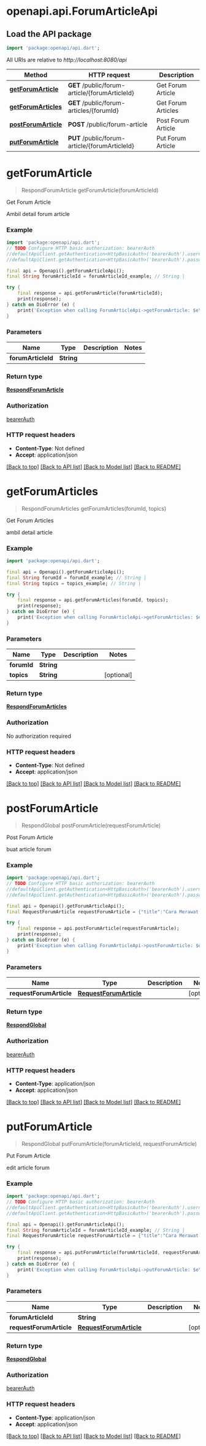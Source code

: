 # openapi.api.ForumArticleApi

## Load the API package
```dart
import 'package:openapi/api.dart';
```

All URIs are relative to *http://localhost:8080/api*

Method | HTTP request | Description
------------- | ------------- | -------------
[**getForumArticle**](ForumArticleApi.md#getforumarticle) | **GET** /public/forum-article/{forumArticleId} | Get Forum Article
[**getForumArticles**](ForumArticleApi.md#getforumarticles) | **GET** /public/forum-articles/{forumId} | Get Forum Articles
[**postForumArticle**](ForumArticleApi.md#postforumarticle) | **POST** /public/forum-article | Post Forum Article
[**putForumArticle**](ForumArticleApi.md#putforumarticle) | **PUT** /public/forum-article/{forumArticleId} | Put Forum Article


# **getForumArticle**
> RespondForumArticle getForumArticle(forumArticleId)

Get Forum Article

Ambil detail forum article

### Example
```dart
import 'package:openapi/api.dart';
// TODO Configure HTTP basic authorization: bearerAuth
//defaultApiClient.getAuthentication<HttpBasicAuth>('bearerAuth').username = 'YOUR_USERNAME'
//defaultApiClient.getAuthentication<HttpBasicAuth>('bearerAuth').password = 'YOUR_PASSWORD';

final api = Openapi().getForumArticleApi();
final String forumArticleId = forumArticleId_example; // String | 

try {
    final response = api.getForumArticle(forumArticleId);
    print(response);
} catch on DioError (e) {
    print('Exception when calling ForumArticleApi->getForumArticle: $e\n');
}
```

### Parameters

Name | Type | Description  | Notes
------------- | ------------- | ------------- | -------------
 **forumArticleId** | **String**|  | 

### Return type

[**RespondForumArticle**](RespondForumArticle.md)

### Authorization

[bearerAuth](../README.md#bearerAuth)

### HTTP request headers

 - **Content-Type**: Not defined
 - **Accept**: application/json

[[Back to top]](#) [[Back to API list]](../README.md#documentation-for-api-endpoints) [[Back to Model list]](../README.md#documentation-for-models) [[Back to README]](../README.md)

# **getForumArticles**
> RespondForumArticles getForumArticles(forumId, topics)

Get Forum Articles

ambil detail article

### Example
```dart
import 'package:openapi/api.dart';

final api = Openapi().getForumArticleApi();
final String forumId = forumId_example; // String | 
final String topics = topics_example; // String | 

try {
    final response = api.getForumArticles(forumId, topics);
    print(response);
} catch on DioError (e) {
    print('Exception when calling ForumArticleApi->getForumArticles: $e\n');
}
```

### Parameters

Name | Type | Description  | Notes
------------- | ------------- | ------------- | -------------
 **forumId** | **String**|  | 
 **topics** | **String**|  | [optional] 

### Return type

[**RespondForumArticles**](RespondForumArticles.md)

### Authorization

No authorization required

### HTTP request headers

 - **Content-Type**: Not defined
 - **Accept**: application/json

[[Back to top]](#) [[Back to API list]](../README.md#documentation-for-api-endpoints) [[Back to Model list]](../README.md#documentation-for-models) [[Back to README]](../README.md)

# **postForumArticle**
> RespondGlobal postForumArticle(requestForumArticle)

Post Forum Article

buat article forum

### Example
```dart
import 'package:openapi/api.dart';
// TODO Configure HTTP basic authorization: bearerAuth
//defaultApiClient.getAuthentication<HttpBasicAuth>('bearerAuth').username = 'YOUR_USERNAME'
//defaultApiClient.getAuthentication<HttpBasicAuth>('bearerAuth').password = 'YOUR_PASSWORD';

final api = Openapi().getForumArticleApi();
final RequestForumArticle requestForumArticle = {"title":"Cara Merawat ikan Louhan 1","content":"1. Akuarium Ikan louhan membutuhkan akuarium yang cukup luas, biasanya menggunakan ukuran panjang 90 x 40 x 50 cm untuk ikan berukuran sedang atau besar. 2. Filter Akuarium atau Filtrasi Agar akuarium terjaga kebersihannya, penggunaan filter sangat disarankan lho.Sisa makanan dan kotoran dapat dengan cepat mengotori air akuarium, dengan penambahan filter tersebut, air tidak akan mudah keruh","forumTopicId":"77e5c1ec-7281-472a-a405-90592ae0c73a","thumbnail":"{{SAMPLE_IMAGE}}"}; // RequestForumArticle | 

try {
    final response = api.postForumArticle(requestForumArticle);
    print(response);
} catch on DioError (e) {
    print('Exception when calling ForumArticleApi->postForumArticle: $e\n');
}
```

### Parameters

Name | Type | Description  | Notes
------------- | ------------- | ------------- | -------------
 **requestForumArticle** | [**RequestForumArticle**](RequestForumArticle.md)|  | [optional] 

### Return type

[**RespondGlobal**](RespondGlobal.md)

### Authorization

[bearerAuth](../README.md#bearerAuth)

### HTTP request headers

 - **Content-Type**: application/json
 - **Accept**: application/json

[[Back to top]](#) [[Back to API list]](../README.md#documentation-for-api-endpoints) [[Back to Model list]](../README.md#documentation-for-models) [[Back to README]](../README.md)

# **putForumArticle**
> RespondGlobal putForumArticle(forumArticleId, requestForumArticle)

Put Forum Article

edit article forum

### Example
```dart
import 'package:openapi/api.dart';
// TODO Configure HTTP basic authorization: bearerAuth
//defaultApiClient.getAuthentication<HttpBasicAuth>('bearerAuth').username = 'YOUR_USERNAME'
//defaultApiClient.getAuthentication<HttpBasicAuth>('bearerAuth').password = 'YOUR_PASSWORD';

final api = Openapi().getForumArticleApi();
final String forumArticleId = forumArticleId_example; // String | 
final RequestForumArticle requestForumArticle = {"title":"Cara Merawat ikan Louhan 1","content":"1. Akuarium Ikan louhan membutuhkan akuarium yang cukup luas, biasanya menggunakan ukuran panjang 90 x 40 x 50 cm untuk ikan berukuran sedang atau besar. 2. Filter Akuarium atau Filtrasi Agar akuarium terjaga kebersihannya, penggunaan filter sangat disarankan lho.Sisa makanan dan kotoran dapat dengan cepat mengotori air akuarium, dengan penambahan filter tersebut, air tidak akan mudah keruh","forumTopicId":"77e5c1ec-7281-472a-a405-90592ae0c73a","thumbnail":"{{SAMPLE_IMAGE}}"}; // RequestForumArticle | 

try {
    final response = api.putForumArticle(forumArticleId, requestForumArticle);
    print(response);
} catch on DioError (e) {
    print('Exception when calling ForumArticleApi->putForumArticle: $e\n');
}
```

### Parameters

Name | Type | Description  | Notes
------------- | ------------- | ------------- | -------------
 **forumArticleId** | **String**|  | 
 **requestForumArticle** | [**RequestForumArticle**](RequestForumArticle.md)|  | [optional] 

### Return type

[**RespondGlobal**](RespondGlobal.md)

### Authorization

[bearerAuth](../README.md#bearerAuth)

### HTTP request headers

 - **Content-Type**: application/json
 - **Accept**: application/json

[[Back to top]](#) [[Back to API list]](../README.md#documentation-for-api-endpoints) [[Back to Model list]](../README.md#documentation-for-models) [[Back to README]](../README.md)

